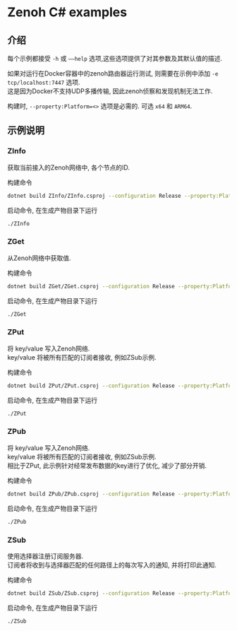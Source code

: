 # Zenoh C# examples

## 介绍
每个示例都接受 `-h` 或 `——help` 选项,这些选项提供了对其参数及其默认值的描述.

如果对运行在Docker容器中的zenoh路由器运行测试, 则需要在示例中添加 `-e tcp/localhost:7447` 选项.   
这是因为Docker不支持UDP多播传输, 因此zenoh侦察和发现机制无法工作.


构建时, `--property:Platform=<>` 选项是必需的. 可选 `x64` 和 `ARM64`.  

## 示例说明

### ZInfo

获取当前接入的Zenoh网络中, 各个节点的ID.

构建命令
```bash
dotnet build ZInfo/ZInfo.csproj --configuration Release --property:Platform=x64  
```

启动命令, 在生成产物目录下运行
```bash
./ZInfo 
```

### ZGet

从Zenoh网络中获取值.

构建命令
```bash
dotnet build ZGet/ZGet.csproj --configuration Release --property:Platform=x64  
```

启动命令, 在生成产物目录下运行
```bash
./ZGet 
```


### ZPut
将 key/value 写入Zenoh网络.   
key/value 将被所有匹配的订阅者接收, 例如ZSub示例.

构建命令
```bash
dotnet build ZPut/ZPut.csproj --configuration Release --property:Platform=x64  
```

启动命令, 在生成产物目录下运行
```bash
./ZPut
```

### ZPub
将 key/value 写入Zenoh网络.   
key/value 将被所有匹配的订阅者接收, 例如ZSub示例.   
相比于ZPut, 此示例针对经常发布数据的key进行了优化, 减少了部分开销.

构建命令
```bash
dotnet build ZPub/ZPub.csproj --configuration Release --property:Platform=x64  
```

启动命令, 在生成产物目录下运行
```bash
./ZPub
```

### ZSub

使用选择器注册订阅服务器.    
订阅者将收到与选择器匹配的任何路径上的每次写入的通知, 并将打印此通知.

构建命令
```bash
dotnet build ZSub/ZSub.csproj --configuration Release --property:Platform=x64  
```

启动命令, 在生成产物目录下运行
```bash
./ZSub
```
